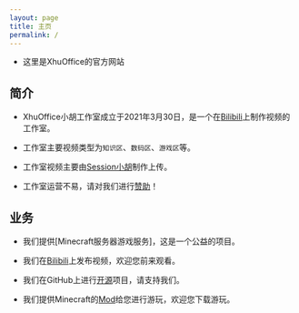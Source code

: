```yaml
---
layout: page
title: 主页
permalink: /
---
```


- 这里是XhuOffice的官方网站

## 简介

- XhuOffice小胡工作室成立于2021年3月30日，是一个在[Bilibili][Xhu-Go]上制作视频的工作室。

- 工作室主要视频类型为`知识区`、`数码区`、`游戏区`等。

- 工作室视频主要由[Session小胡][Session-Go]制作上传。

- 工作室运营不易，请对我们进行[赞助][Session-Charge]！

## 业务

- 我们提供[Minecraft服务器游戏服务]，这是一个公益的项目。

- 我们在[Bilibili][Session-Go]上发布视频，欢迎您前来观看。

- 我们在GitHub上进行[开源](./OpenSource/ "开源")项目，请支持我们。

- 我们提供Minecraft的[Mod](./Services/MinecraftMods/ "Minecraft Mods")给您进行游玩，欢迎您下载游玩。

[Xhu-Go]: https://space.bilibili.com/662407339 "Bilibili工作室主页"
[Session-Go]: https://space.bilibili.com/645769214 "Bilibili个人主页"
[Session-Charge]: https://passport.bilibili.com/login?gourl=https%3A%2F%2Fwww.bilibili.com%2Fv%2Fpay%2Fcharge%3Fupmid%3D645769214%26upurl%3D%2F%2Fspace.bilibili.com%2F645769214%26upname%3DSession%E5%B0%8F%E8%83%A1%26upavatar%3Dhttps%3A%2F%2Fi2.hdslb.com%2Fbfs%2Fface%2F77906db03b1eefac02613de184afad03f7bc58d7.jpg%26oid%3D645769214%26otype%3Dup%26from%3Dzone "关注也行"
